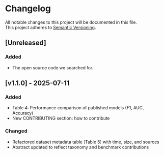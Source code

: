# Changelog

All notable changes to this project will be documented in this file.  
This project adheres to [Semantic Versioning](https://semver.org/).

## [Unreleased]
### Added
- The open source code we searched for.

## [v1.1.0] - 2025-07-11
### Added
- Table 4: Performance comparison of published models (F1, AUC, Accuracy)
- New CONTRIBUTING section: how to contribute

### Changed
- Refactored dataset metadata table (Table 5) with time, size, and sources
- Abstract updated to reflect taxonomy and benchmark contributions
